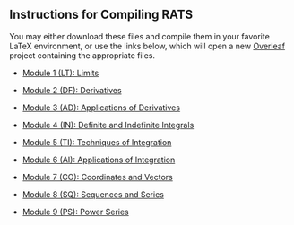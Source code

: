 ## Instructions for Compiling RATS
You may either download these files and compile them in your favorite LaTeX environment,
or use the links below, which will open a new [Overleaf](http://overleaf.com) project 
containing the appropriate files.

* [Module 1 (LT): Limits](https://www.overleaf.com/docs?snip_uri[]=https://github.com/TeamBasedInquiryLearning/library/raw/main/calculus/RATs/RAT-LT.tex&snip_uri[]=https://github.com/TeamBasedInquiryLearning/library/raw/main/calculus/RATs/images/eval-dom-rng.png&snip_uri[]=https://github.com/TeamBasedInquiryLearning/library/raw/main/calculus/RATs/images/piecewise_limits_RAT.png)

* [Module 2 (DF): Derivatives](https://www.overleaf.com/docs?snip_uri[]=https://github.com/TeamBasedInquiryLearning/library/raw/main/calculus/RATs/RAT-DF.tex)

* [Module 3 (AD): Applications of Derivatives](https://www.overleaf.com/docs?snip_uri[]=https://github.com/TeamBasedInquiryLearning/library/raw/main/calculus/RATs/RAT-AD.tex)

* [Module 4 (IN): Definite and Indefinite Integrals](https://www.overleaf.com/docs?snip_uri[]=https://github.com/TeamBasedInquiryLearning/library/raw/main/calculus/RATs/RAT-IN.tex)

* [Module 5 (TI): Techniques of Integration](https://www.overleaf.com/docs?snip_uri[]=https://github.com/TeamBasedInquiryLearning/library/raw/main/calculus/RATs/RAT-TI.tex)

* [Module 6 (AI): Applications of Integration](https://www.overleaf.com/docs?snip_uri[]=https://github.com/TeamBasedInquiryLearning/library/raw/main/calculus/RATs/RAT-AI.tex)

* [Module 7 (CO): Coordinates and Vectors](https://www.overleaf.com/docs?snip_uri[]=https://github.com/TeamBasedInquiryLearning/library/raw/main/calculus/RATs/RAT-CO.tex)

* [Module 8 (SQ): Sequences and Series](https://www.overleaf.com/docs?snip_uri[]=https://github.com/TeamBasedInquiryLearning/library/raw/main/calculus/RATs/RAT-SQ.tex)

* [Module 9 (PS): Power Series](https://www.overleaf.com/docs?snip_uri[]=https://github.com/TeamBasedInquiryLearning/library/raw/main/calculus/RATs/RAT-PS.tex)
